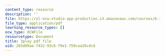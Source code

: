 ```yaml
---
content_type: resource
description: ''
file: https://ol-ocw-studio-app-production.s3.amazonaws.com/courses/6-189-multicore-programming-primer-january-iap-2007/265d09ae743293c6f9e1759caa26cdcd_vhmiSugPlW0.pdf
file_type: application/pdf
learning_resource_types: []
ocw_type: OCWFile
resourcetype: Document
title: 3play pdf file
uid: 265d09ae-7432-93c6-f9e1-759caa26cdcd
---
```

